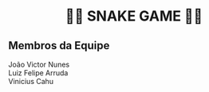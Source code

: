 <h1 align="center">🐍🍎 SNAKE GAME 🍎🐍</h1>
<h2 align="left">Membros da Equipe</h2>
<p align="left">
  João Victor Nunes<br>
  Luiz Felipe Arruda<br>
  Vinicius Cahu
</p>
